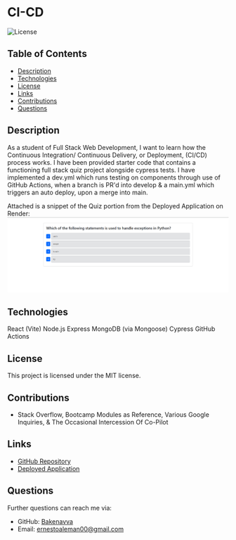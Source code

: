 # CI-CD
![License](https://img.shields.io/badge/License-MIT-blue.svg)

## Table of Contents
* [Description](#description)
* [Technologies](#technologies)
* [License](#license)
* [Links](#links)
* [Contributions](#contributions)
* [Questions](#questions)

## Description
As a student of Full Stack Web Development, I want to learn how the Continuous Integration/ Continuous Delivery, or Deployment, (CI/CD) process works. I have been provided starter code that contains a functioning full stack quiz project alongside cypress tests. I have implemented a dev.yml which runs testing on components through use of GitHub Actions, when a branch is PR'd into develop & a main.yml which triggers an auto deploy, upon a merge into main. 

Attached is a snippet of the Quiz portion from the Deployed Application on Render:
![Demonstration](./images/CICDRender.png)

## Technologies
React (Vite)
Node.js
Express
MongoDB (via Mongoose)
Cypress
GitHub Actions

## License
This project is licensed under the MIT license.

## Contributions
- Stack Overflow, Bootcamp Modules as Reference, Various Google Inquiries, & The Occasional Intercession Of Co-Pilot

## Links
- [GitHub Repository](https://github.com/Bakenavva/CI-CD)
- [Deployed Application](https://ci-cd-29ic.onrender.com/)

## Questions
Further questions can reach me via:
- GitHub: [Bakenavva](https://github.com/Bakenavva)
- Email:  ernestoaleman00@gmail.com
